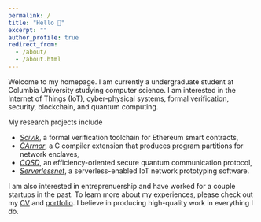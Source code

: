 ```yaml
---
permalink: /
title: "Hello 👋" 
excerpt: ""
author_profile: true
redirect_from: 
  - /about/
  - /about.html
---
```


Welcome to my homepage. I am currently a undergraduate student at Columbia University studying computer science. I am interested in the Internet of Things (IoT), cyber-physical systems, formal verification, security, blockchain, and quantum computing.

My research projects include 
- [<i>Scivik</i>](/portfolio/4-scivik), a formal verification toolchain for Ethereum smart contracts, 
- [<i>CArmor</i>](/portfolio/3-carmor), a C compiler extension that produces program partitions for network enclaves,
- [<i>CQSD</i>](/portfolio/2-cqsd), an efficiency-oriented secure quantum communication protocol,
- [<i>Serverlessnet</i>](/portfolio/1-serverlessnet), a serverless-enabled IoT network prototyping software.

I am also interested in entreprenuership and have worked for a couple startups in the past. To learn more about my experiences, please check out my [CV](/files/Shaokai_Lin_CV.pdf) and [portfolio](/portfolio). I believe in producing high-quality work in everything I do.
